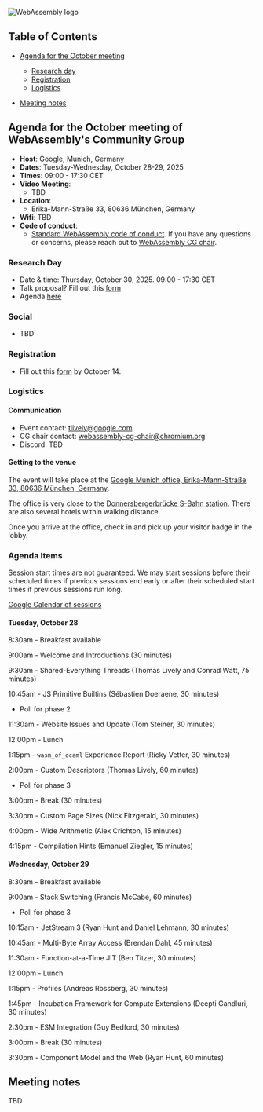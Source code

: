 ![WebAssembly logo](/images/WebAssembly.png)

## Table of Contents

* [Agenda for the October meeting](#agenda-for-the-October-meeting-of-webassemblys-community-group)

   * [Research day](#research-day)
   * [Registration](#registration)
   * [Logistics](#logistics)

* [Meeting notes](#meeting-notes)


## Agenda for the October meeting of WebAssembly's Community Group

- **Host**: Google, Munich, Germany
- **Dates**: Tuesday-Wednesday, October 28-29, 2025
- **Times**: 09:00 - 17:30 CET
- **Video Meeting**:
    - TBD
- **Location**:
    - Erika-Mann-Straße 33, 80636 München, Germany
- **Wifi**: TBD
- **Code of conduct**:
    - [Standard WebAssembly code of conduct](https://github.com/WebAssembly/meetings/blob/main/CODE_OF_CONDUCT.md). If you have any questions or concerns, please reach out to [WebAssembly CG chair](mailto:webassembly-cg-chair@chromium.org).

### Research Day

- Date & time: Thursday, October 30, 2025. 09:00 - 17:30 CET
- Talk proposal? Fill out this [form](https://docs.google.com/forms/d/e/1FAIpQLSfOaVCYBOof3v9ARlhZJkRN91LK94Vp9IcejzOKv4Afn4uSZQ/viewform?usp=sharing&ouid=110535356774267343356)
- Agenda [here](https://www.cs.cmu.edu/~wasm/wasm-research-day-2025b.html)

### Social

- TBD

### Registration

- Fill out this [form](https://docs.google.com/forms/d/e/1FAIpQLScbvh5nIYFt_xkrpdM_47f9UEh3-D0q_8BY5iGOUn1iypnq0g/viewform?usp=dialog) by October 14.

### Logistics

#### Communication

- Event contact: tlively@google.com
- CG chair contact: webassembly-cg-chair@chromium.org
- Discord: TBD

#### Getting to the venue

The event will take place at the [Google Munich office, Erika-Mann-Straße 33, 80636 München, Germany](https://maps.app.goo.gl/SKAPzwCm7QFYjMvy7).

The office is very close to the [Donnersbergerbrücke S-Bahn station](https://maps.app.goo.gl/CTmBpjeK9Prsm6hW8). There are also several hotels within walking distance.

Once you arrive at the office, check in and pick up your visitor badge in the lobby.

### Agenda Items

Session start times are not guaranteed. We may start sessions before their
scheduled times if previous sessions end early or after their scheduled
start times if previous sessions run long.

[Google Calendar of sessions](https://calendar.google.com/calendar/embed?src=c_77dd71f4215ca0ff41ce3de8e86ed38d5bac67e5e68e86704e43f95ba164ed8c%40group.calendar.google.com)

#### Tuesday, October 28

8:30am - Breakfast available

9:00am - Welcome and Introductions (30 minutes)

9:30am - Shared-Everything Threads (Thomas Lively and Conrad Watt, 75 minutes)

10:45am - JS Primitive Builtins (Sébastien Doeraene, 30 minutes)
 - Poll for phase 2

11:30am - Website Issues and Update (Tom Steiner, 30 minutes)

12:00pm - Lunch

1:15pm - `wasm_of_ocaml` Experience Report (Ricky Vetter, 30 minutes)

2:00pm - Custom Descriptors (Thomas Lively, 60 minutes)
 - Poll for phase 3

3:00pm - Break (30 minutes)

3:30pm - Custom Page Sizes (Nick Fitzgerald, 30 minutes)

4:00pm - Wide Arithmetic (Alex Crichton, 15 minutes)

4:15pm - Compilation Hints (Emanuel Ziegler, 15 minutes)

#### Wednesday, October 29

8:30am - Breakfast available

9:00am - Stack Switching (Francis McCabe, 60 minutes)
 - Poll for phase 3

10:15am - JetStream 3 (Ryan Hunt and Daniel Lehmann, 30 minutes)

10:45am - Multi-Byte Array Access (Brendan Dahl, 45 minutes)

11:30am - Function-at-a-Time JIT (Ben Titzer, 30 minutes)

12:00pm - Lunch

1:15pm - Profiles (Andreas Rossberg, 30 minutes)

1:45pm - Incubation Framework for Compute Extensions (Deepti Gandluri, 30 minutes)

2:30pm - ESM Integration (Guy Bedford, 30 minutes)

3:00pm - Break (30 minutes)

3:30pm - Component Model and the Web (Ryan Hunt, 60 minutes)

## Meeting notes

TBD
